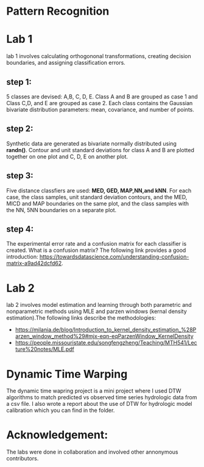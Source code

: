 # Pattern Recognition

# Lab 1 
lab 1 involves calculating orthogononal transformations, creating decision boundaries, and assigning classification errors. 

## step 1:
5 classes are devised: A,B, C, D, E. Class A and B are grouped as case 1 and Class C,D, and E are grouped as case 2. Each class contains the Gaussian bivariate distribution parameters: mean, covariance, and number of points. 

## step 2:
Synthetic data are generated as bivariate normally distributed using **randn()**. Contour and unit standard deviations for class A and B are plotted together on one plot and C, D, E on another plot. 

## step 3:
Five distance classfiers are used: **MED, GED, MAP,NN,and kNN**. For each case, the class samples, unit standard deviation contours, and
the MED, MICD and MAP boundaries on the same plot, and the class samples with the NN, 5NN boundaries on a separate plot. 

## step 4:
The experimental error rate and a confusion matrix for each classifier is created. What is a confusion matrix? The following link provides a good introduction:
https://towardsdatascience.com/understanding-confusion-matrix-a9ad42dcfd62.

# Lab 2

lab 2 involves model estimation and learning through both parametric and nonparametric methods using MLE and parzen windows (kernal density estimation).The following links describe the methodologies:

- https://milania.de/blog/Introduction_to_kernel_density_estimation_%28Parzen_window_method%29#mjx-eqn-eqParzenWindow_KernelDensity
- https://people.missouristate.edu/songfengzheng/Teaching/MTH541/Lecture%20notes/MLE.pdf

# Dynamic Time Warping
The dynamic time wapring project is a mini project where I used DTW algorithms to match predicted vs observed time series hydrologic data from a csv file. I also wrote a report about the use of DTW for hydrologic model calibration which you can find in the folder. 

# Acknowledgement: 
The labs were done in collaboration and involved other annonymous contributors. 
